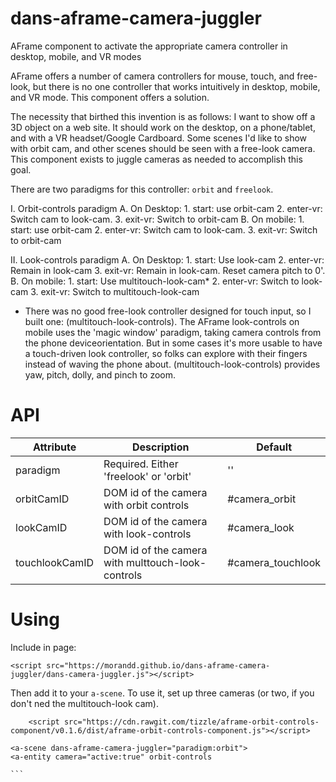 # dans-aframe-camera-juggler
AFrame component to activate the appropriate camera controller in desktop, mobile, and VR modes

AFrame offers a number of camera controllers for mouse, touch, and free-look, but there is no one controller that works intuitively in desktop, mobile, and VR mode. This component offers a solution. 

The necessity that birthed this invention is as follows: I want to show off a 3D object on a web site. It should work on the desktop, on a phone/tablet, and with a VR headset/Google Cardboard. Some scenes I'd like to show with orbit cam, and other scenes should be seen
with a free-look camera. This component exists to juggle cameras as needed to accomplish this goal.

There are two paradigms for this controller: `orbit` and `freelook`.

I. Orbit-controls paradigm
	A. On Desktop:
		1. start: use orbit-cam
		2. enter-vr: Switch cam to look-cam. 
		3. exit-vr: Switch to orbit-cam
	B. On mobile:
		1. start: use orbit-cam
		2. enter-vr: Switch cam to look-cam. 
		3. exit-vr: Switch to orbit-cam

II. Look-controls paradigm
	A. On Desktop:
		1. start: Use look-cam
		2. enter-vr: Remain in look-cam
		3. exit-vr: Remain in look-cam. Reset camera pitch to 0'. 
	B. On mobile:
		1. start: Use multitouch-look-cam*
		2. enter-vr: Switch to look-cam
		3. exit-vr: Switch to multitouch-look-cam

* There was no good free-look controller designed for touch input, so I built one: (multitouch-look-controls). The AFrame look-controls on mobile uses the 'magic window' paradigm, taking camera controls from the phone deviceorientation. But in some cases it's more usable to have a touch-driven look controller, so folks can explore with their fingers instead of waving the phone about. 
(multitouch-look-controls) provides yaw, pitch, dolly, and pinch to zoom.


# API #
Attribute | Description | Default
--- | --- | ---
paradigm | Required. Either 'freelook' or 'orbit' | ''
orbitCamID | DOM id of the camera with orbit controls | #camera_orbit
lookCamID | DOM id of the camera with look-controls | #camera_look
touchlookCamID | DOM id of the camera with multtouch-look-controls | #camera_touchlook


# Using #

Include in page:
```
<script src="https://morandd.github.io/dans-aframe-camera-juggler/dans-camera-juggler.js"></script>
```
Then add it to your `a-scene`. To use it, set up three cameras (or two, if you don't ned the multitouch-look cam).

````
	<script src="https://cdn.rawgit.com/tizzle/aframe-orbit-controls-component/v0.1.6/dist/aframe-orbit-controls-component.js"></script>

<a-scene dans-aframe-camera-juggler="paradigm:orbit">
<a-entity camera="active:true" orbit-controls

```

